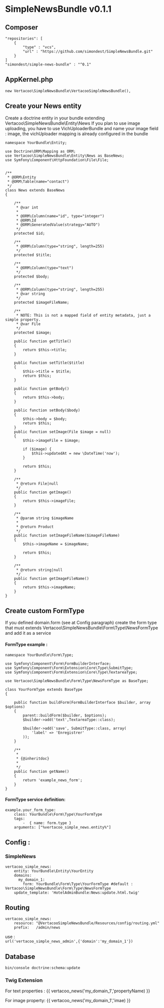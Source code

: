 # SimpleNewsBundle v0.1.1

## Composer
	"repositories": [
        {
	        "type" : "vcs",
	        "url" : "https://github.com/simondest/SimpleNewsBundle.git"
	    }
    ]
    "simondest/simple-news-bundle" : "^0.1"

## AppKernel.php
    new Vertacoo\SimpleNewsBundle\VertacooSimpleNewsBundle(),
    
## Create your News entity
Create a doctrine entity in your bundle extending Vertacoo\SimpleNewsBundle\Entity\News
If you plan to use image uploading, you have to use VichUploaderBundle and name your image field : image, the vichUploader mapping is already configured in the bundle

	namespace YourBundle\Entity;

	use Doctrine\ORM\Mapping as ORM;
	use Vertacoo\SimpleNewsBundle\Entity\News as BaseNews;
	use Symfony\Component\HttpFoundation\File\File;
	
	
	/**
	 * @ORM\Entity
	 * @ORM\Table(name="contact")
	 */
	class News extends BaseNews
	{
	    
	    /**
	     * @var int
	     *
	     * @ORM\Column(name="id", type="integer")
	     * @ORM\Id
	     * @ORM\GeneratedValue(strategy="AUTO")
	     */
	    protected $id;
	    
	    /**
	     * @ORM\Column(type="string", length=255)
	     */
	    protected $title;
	    
	    /**
	     * @ORM\Column(type="text")
	     */
	    protected $body;
	    
	    /**
	     * @ORM\Column(type="string", length=255)
	     * @var string
	     */
	    protected $imageFileName;
    
    	/**
	     * NOTE: This is not a mapped field of entity metadata, just a simple property.
	     * @var File
	     */
    	protected $image;
	    
	    public function getTitle()
	    {
	        return $this->title;
	    }
	    
	    public function setTitle($title)
	    {
	        $this->title = $title;
	        return $this;
	    }
	    
	    public function getBody()
	    {
	        return $this->body;
	    }
	    
	    public function setBody($body)
	    {
	        $this->body = $body;
	        return $this;
	    }
	    public function setImage(File $image = null)
	    {
	        $this->imageFile = $image;
	
	        if ($image) {
	            $this->updatedAt = new \DateTime('now');
	        }
	
	        return $this;
	    }
	
	    /**
	     * @return File|null
	     */
	    public function getImage()
	    {
	        return $this->imageFile;
	    }
	
	    /**
	     * @param string $imageName
	     *
	     * @return Product
	     */
	    public function setImageFileName($imageFileName)
	    {
	        $this->imageName = $imageName;
	
	        return $this;
	    }
	
	    /**
	     * @return string|null
	     */
	    public function getImageFileName()
	    {
	        return $this->imageName;
	    }
	}
	


## Create custom FormType
If you defined domain.form (see at Config paragraph) create the form type that must extends Vertacoo\SimpleNewsBundle\Form\Type\NewsFormType and add it as a service

#### FormType example :

	namespace YourBundle\Form\Type;

	use Symfony\Component\Form\FormBuilderInterface;
	use Symfony\Component\Form\Extension\Core\Type\SubmitType;
	use Symfony\Component\Form\Extension\Core\Type\TextareaType;
	
	use Vertacoo\SimpleNewsBundle\Form\Type\NewsFormType as BaseType;
	
	class YourFormType extends BaseType
	{
	
	    public function buildForm(FormBuilderInterface $builder, array $options)
	    {
	        parent::buildForm($builder, $options);
	        $builder->add('text',TextareaType::class);
	        
	        $builder->add('save', SubmitType::class, array(
	            'label' => 'Enregistrer'
	        ));
	    }
	
	    /**
	     *
	     * {@inheritdoc}
	     *
	     */
	    public function getName()
	    {
	        return 'example_news_form';
	    }
	}
	
#### FormType service definition:

	example.your_form_type:
	    class: YourBundle\Form\Type\YourFormType
	    tags:
	        -  { name: form.type }
	    arguments: ["%vertacoo_simple_news.entity%"]

## Config :
### SimpleNews
	vertacoo_simple_news:
	    entity: YourBundle\Entity\YourEntity
	    domains: 
	      my_domain_1: 
	        form: YourBundle\Form\Type\YourFormType #default : Vertacoo\SimpleNewsBundle\Form\Type\NewsFormType
	    update_template: 'HotelAdminBundle:News:update.html.twig'
    
## Routing
	vertacoo_simple_news:
	    resource: "@VertacooSimpleNewsBundle/Resources/config/routing.yml"
	    prefix:   /admin/news
use :  
    `url('vertacoo_simple_news_admin',{'domain':'my_domain_1'})`
    
## Database
	bin/console doctrine:schema:update    


### Twig Extension
For text properties :
	{{ vertacoo_news('my_domain_1','propertyName) }}

For image property:
	{{ vertacoo_news('my_domain_1','imae) }}
